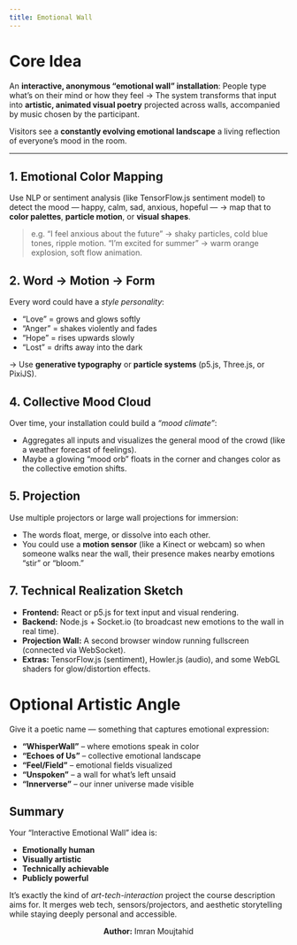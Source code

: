 ```yaml
---
title: Emotional Wall
---
```


# Core Idea

An **interactive, anonymous “emotional wall” installation**:
People type what’s on their mind or how they feel →
The system transforms that input into **artistic, animated visual poetry** projected across walls, accompanied by music chosen by the participant.

Visitors see a **constantly evolving emotional landscape** a living reflection of everyone’s mood in the room.

---

## 1. **Emotional Color Mapping**

Use NLP or sentiment analysis (like TensorFlow.js sentiment model) to detect the mood — happy, calm, sad, anxious, hopeful —
→ map that to **color palettes**, **particle motion**, or **visual shapes**.

> e.g.
> “I feel anxious about the future” → shaky particles, cold blue tones, ripple motion.
> “I’m excited for summer” → warm orange explosion, soft flow animation.

## 2. **Word → Motion → Form**

Every word could have a *style personality*:

* “Love” = grows and glows softly
* “Anger” = shakes violently and fades
* “Hope” = rises upwards slowly
* “Lost” = drifts away into the dark

→ Use **generative typography** or **particle systems** (p5.js, Three.js, or PixiJS).

## 4. **Collective Mood Cloud**

Over time, your installation could build a *“mood climate”*:

* Aggregates all inputs and visualizes the general mood of the crowd (like a weather forecast of feelings).
* Maybe a glowing “mood orb” floats in the corner and changes color as the collective emotion shifts.

## 5. **Projection**

Use multiple projectors or large wall projections for immersion:

* The words float, merge, or dissolve into each other.
* You could use a **motion sensor** (like a Kinect or webcam) so when someone walks near the wall, their presence makes nearby emotions “stir” or “bloom.”

## 7. **Technical Realization Sketch**

* **Frontend:** React or p5.js for text input and visual rendering.
* **Backend:** Node.js + Socket.io (to broadcast new emotions to the wall in real time).
* **Projection Wall:** A second browser window running fullscreen (connected via WebSocket).
* **Extras:** TensorFlow.js (sentiment), Howler.js (audio), and some WebGL shaders for glow/distortion effects.

# Optional Artistic Angle

Give it a poetic name — something that captures emotional expression:

* **“WhisperWall”** – where emotions speak in color
* **“Echoes of Us”** – collective emotional landscape
* **“Feel/Field”** – emotional fields visualized
* **“Unspoken”** – a wall for what’s left unsaid
* **“Innerverse”** – our inner universe made visible

## Summary

Your “Interactive Emotional Wall” idea is:

* **Emotionally human**
* **Visually artistic**
* **Technically achievable**
* **Publicly powerful**

It’s exactly the kind of *art-tech-interaction* project the course description aims for.
It merges web tech, sensors/projectors, and aesthetic storytelling while staying deeply personal and accessible.


<div align="center">

**Author:** Imran Moujtahid

</div>